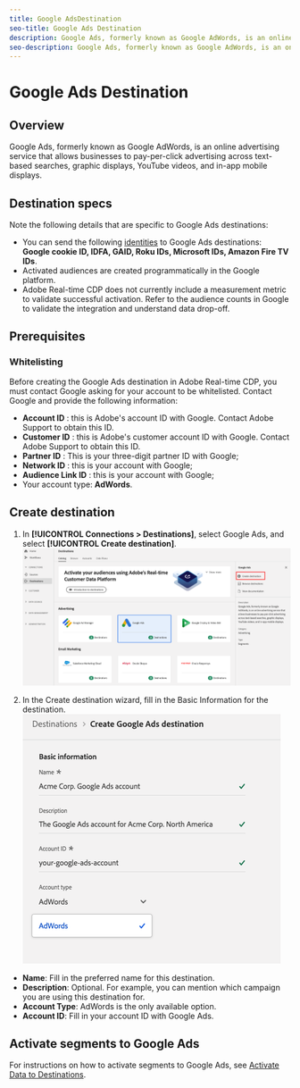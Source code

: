 ```yaml
---
title: Google AdsDestination
seo-title: Google Ads Destination
description: Google Ads, formerly known as Google AdWords, is an online advertising service that allows businesses to pay-per-click advertising across text-based searches, graphic displays, YouTube videos, and in-app mobile displays.
seo-description: Google Ads, formerly known as Google AdWords, is an online advertising service that allows businesses to pay-per-click advertising across text-based searches, graphic displays, YouTube videos, and in-app mobile displays.
---
```


# Google Ads Destination

## Overview

Google Ads, formerly known as Google AdWords, is an online advertising service that allows businesses to pay-per-click advertising across text-based searches, graphic displays, YouTube videos, and in-app mobile displays.

## Destination specs

Note the following details that are specific to Google Ads destinations:

* You can send the following [identities](https://www.adobe.io/apis/experienceplatform/home/profile-identity-segmentation/profile-identity-segmentation-services.html#!api-specification/markdown/narrative/technical_overview/identity_namespace_overview/identity_namespace_overview.md) to Google Ads destinations: **Google cookie ID, IDFA, GAID, Roku IDs, Microsoft IDs, Amazon Fire TV IDs**.
* Activated audiences are created programmatically in the Google platform.
* Adobe Real-time CDP does not currently include a measurement metric to validate successful activation. Refer to the audience counts in Google to validate the integration and understand data drop-off.

## Prerequisites

### Whitelisting

Before creating the Google Ads destination in Adobe Real-time CDP, you must contact Google asking for your account to be whitelisted. Contact Google and provide the following information:

* **Account ID** : this is Adobe's account ID with Google. Contact Adobe Support to obtain this ID.
* **Customer ID** : this is Adobe's customer account ID with Google. Contact Adobe Support to obtain this ID.
* **Partner ID** : This is your three-digit partner ID with Google;
* **Network ID** : this is your account with Google;
* **Audience Link ID** : this is your account with Google;
* Your account type: **AdWords**.

## Create destination

1. In **[!UICONTROL Connections > Destinations]**, select Google Ads, and select **[!UICONTROL Create destination]**.
    ![Connect Google Ads destination](/help/rtcdp/destinations/assets/google-ads-destination1.png)

2. In the Create destination wizard, fill in the Basic Information for the destination.
    ![Basic information Google Ads](/help/rtcdp/destinations/assets/google-ads-basic-information1.png)
*  **Name**: Fill in the preferred name for this destination.
*  **Description**: Optional. For example, you can mention which campaign you are using this destination for.
*  **Account Type**: AdWords is the only available option.
*  **Account ID**: Fill in your account ID with Google Ads.

## Activate segments to Google Ads

For instructions on how to activate segments to Google Ads, see [Activate Data to Destinations](/help/rtcdp/destinations/activate-destinations.md).